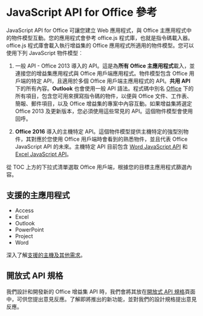 
# <a name="javascript-api-for-office-reference"></a>JavaScript API for Office 參考

JavaScript API for Office 可讓您建立 Web 應用程式，與 Office 主應用程式中的物件模型互動。您的應用程式會參考 office.js 程式庫，也就是指令碼載入器。office.js 程式庫會載入執行增益集的 Office 應用程式所適用的物件模型。您可以使用下列 JavaScript 物件模型︰


1. 一般 API - Office 2013 導入的 API。這是為**所有 Office 主應用程式**載入，並連接您的增益集應用程式與 Office 用戶端應用程式。物件模型包含 Office 用戶端的特定 API，且適用於多個 Office 用戶端主應用程式的 API。**共用 API** 下的所有內容。**Outlook** 也會使用一般 API 語法。程式碼中別名 [Office](../reference/shared/office.md) 下的所有項目，包含您可用來撰寫指令碼的物件，以便與 Office 文件、工作表、簡報、郵件項目，以及 Office 增益集的專案中內容互動。如果增益集將選定 Office 2013 及更新版本，您必須使用這些常見的 API。這個物件模型會使用回呼。

1. **Office 2016** 導入的主機特定 API。這個物件模型提供主機特定的強型別物件，其對應於您使用 Office 用戶端時會看到的熟悉物件，並且代表 Office JavaScript API 的未來。主機特定 API 目前包含 [Word JavaScript API](../reference/word/word-add-ins-reference-overview.md) 和 [Excel JavaScript API](../reference/excel/application.md)。

從 TOC 上方的下拉式清單選取 Office 用戶端，根據您的目標主應用程式篩選內容。

## <a name="supported-host-applications"></a>支援的主應用程式
* Access
* Excel
* Outlook
* PowerPoint
* Project
* Word

深入了解[支援的主機及其他需求](../docs/overview/requirements-for-running-office-add-ins.md)。

## <a name="open-api-specifications"></a>開放式 API 規格

我們設計和開發新的 Office 增益集 API 時，我們會將其放在[開放式 API 規格](openspec.md)頁面中，可供您提出意見反應。了解即將推出的新功能，並對我們的設計規格提出意見反應。

